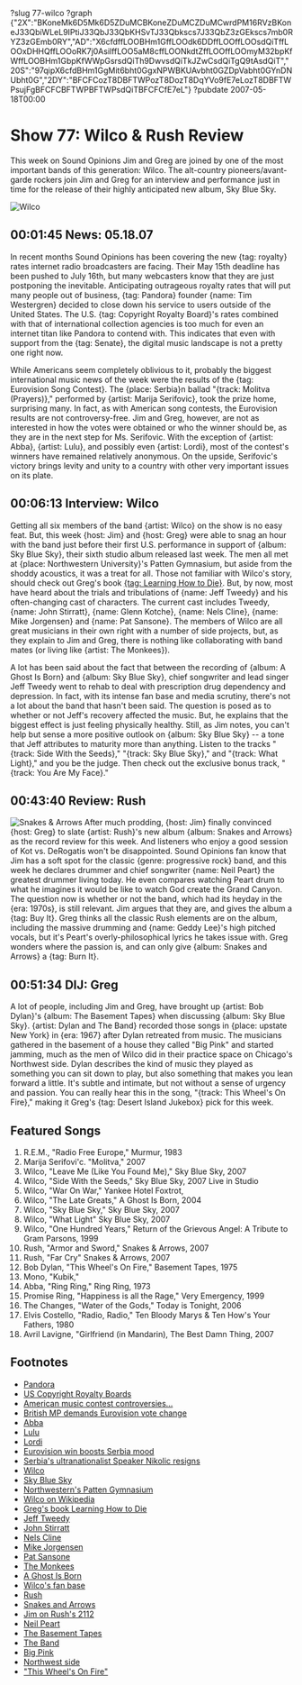 ?slug 77-wilco
?graph {"2X":"BKoneMk6D5Mk6D5ZDuMCBKoneZDuMCZDuMCwrdPM16RVzBKoneJ33QbiWLeL9IPtiJ33QbJ33QbKHSvTJ33Qbkscs7J33QbZ3zGEkscs7mb0RYZ3zGEmb0RY","AD":"X6cfdffLOOBHm1GffLOOdk6DDffLOOffLOOsdQiTffLOOxDHHQffLOOoRK7j0AsilffLOO5aM8cffLOONkdtZffLOOffLOOmyM32bpKfWffLOOBHm1GbpKfWWpGsrsdQiTh9DwvsdQiTkJZwCsdQiTgQ9tAsdQiT","20S":"97qipX6cfdBHm1GgMit6bht0GgxNPWBKUAvbht0GZDpVabht0GYnDNUbht0G","2DY":"BFCFCozT8DBFTWPozT8DozT8DqYVo9fE7eLozT8DBFTWPsujFgBFCFCBFTWPBFTWPsdQiTBFCFCfE7eL"}
?pubdate 2007-05-18T00:00

# Show 77: Wilco & Rush Review
This week on Sound Opinions Jim and Greg are joined by one of the most important bands of this generation: Wilco. The alt-country pioneers/avant-garde rockers join Jim and Greg for an interview and performance just in time for the release of their highly anticipated new album, Sky Blue Sky.

![Wilco](//static.soundopinions.org/images/2007/wilco.jpg)

## 00:01:45 News: 05.18.07
In recent months Sound Opinions has been covering the new {tag: royalty} rates internet radio broadcasters are facing. Their May 15th deadline has been pushed to July 16th, but many webcasters know that they are just postponing the inevitable. Anticipating outrageous royalty rates that will put many people out of business, {tag: Pandora} founder {name: Tim Westergren} decided to close down his service to users outside of the United States. The U.S. {tag: Copyright Royalty Board}'s rates combined with that of international collection agencies is too much for even an internet titan like Pandora to contend with. This indicates that even with support from the {tag: Senate}, the digital music landscape is not a pretty one right now.

While Americans seem completely oblivious to it, probably the biggest international music news of the week were the results of the {tag: Eurovision Song Contest}. The {place: Serbia}n ballad "{track: Molitva (Prayers)}," performed by {artist: Marija Serifovic}, took the prize home, surprising many. In fact, as with American song contests, the Eurovision results are not controversy-free. Jim and Greg, however, are not as interested in how the votes were obtained or who the winner should be, as they are in the next step for Ms. Serifovic. With the exception of {artist: Abba}, {artist: Lulu}, and possibly even {artist: Lordi}, most of the contest's winners have remained relatively anonymous. On the upside, Serifovic's victory brings levity and unity to a country with other very important issues on its plate.

## 00:06:13 Interview: Wilco
Getting all six members of the band {artist: Wilco} on the show is no easy feat. But, this week {host: Jim} and {host: Greg} were able to snag an hour with the band just before their first U.S. performance in support of {album: Sky Blue Sky}, their sixth studio album released last week. The men all met at {place: Northwestern University}'s Patten Gymnasium, but aside from the shoddy acoustics, it was a treat for all. Those not familiar with Wilco's story, should check out Greg's book [{tag: Learning How to Die}](http://www.wilcobook.com/). But, by now, most have heard about the trials and tribulations of {name: Jeff Tweedy} and his often-changing cast of characters. The current cast includes Tweedy, {name: John Stirratt}, {name: Glenn Kotche}, {name: Nels Cline}, {name: Mike Jorgensen} and {name: Pat Sansone}. The members of Wilco are all great musicians in their own right with a number of side projects, but, as they explain to Jim and Greg, there is nothing like collaborating with band mates (or living like {artist: The Monkees}).

A lot has been said about the fact that between the recording of {album: A Ghost Is Born} and {album: Sky Blue Sky}, chief songwriter and lead singer Jeff Tweedy went to rehab to deal with prescription drug dependency and depression. In fact, with its intense fan base and media scrutiny, there's not a lot about the band that hasn't been said. The question is posed as to whether or not Jeff's recovery affected the music. But, he explains that the biggest effect is just feeling physically healthy. Still, as Jim notes, you can't help but sense a more positive outlook on {album: Sky Blue Sky} -- a tone that Jeff attributes to maturity more than anything. Listen to the tracks "{track: Side With the Seeds}," "{track: Sky Blue Sky}," and "{track: What Light}," and you be the judge. Then check out the exclusive bonus track, "{track: You Are My Face}."

## 00:43:40 Review: Rush
![Snakes & Arrows](//static.soundopinions.org/assets/77/20S0.jpg "50526/646612905")
After much prodding, {host: Jim} finally convinced {host: Greg} to slate {artist: Rush}'s new album {album: Snakes and Arrows} as the record review for this week. And listeners who enjoy a good session of Kot vs. DeRogatis won't be disappointed. Sound Opinions fan know that Jim has a soft spot for the classic {genre: progressive rock} band, and this week he declares drummer and chief songwriter {name: Neil Peart} the greatest drummer living today. He even compares watching Peart drum to what he imagines it would be like to watch God create the Grand Canyon. The question now is whether or not the band, which had its heyday in the {era: 1970s}, is still relevant. Jim argues that they are, and gives the album a {tag: Buy It}. Greg thinks all the classic Rush elements are on the album, including the massive drumming and {name: Geddy Lee}'s high pitched vocals, but it's Peart's overly-philosophical lyrics he takes issue with. Greg wonders where the passion is, and can only give {album: Snakes and Arrows} a {tag: Burn It}.

## 00:51:34 DIJ: Greg
A lot of people, including Jim and Greg, have brought up {artist: Bob Dylan}'s {album: The Basement Tapes} when discussing {album: Sky Blue Sky}. {artist: Dylan and The Band} recorded those songs in {place: upstate New York} in {era: 1967} after Dylan retreated from music. The musicians gathered in the basement of a house they called "Big Pink" and started jamming, much as the men of Wilco did in their practice space on Chicago's Northwest side. Dylan describes the kind of music they played as something you can sit down to play, but also something that makes you lean forward a little. It's subtle and intimate, but not without a sense of urgency and passion. You can really hear this in the song, "{track: This Wheel's On Fire}," making it Greg's {tag: Desert Island Jukebox} pick for this week.

## Featured Songs
1. R.E.M., "Radio Free Europe," Murmur, 1983
2. Marija Serifovi'c. "Molitva," 2007
3. Wilco, "Leave Me (Like You Found Me)," Sky Blue Sky, 2007
4. Wilco, "Side With the Seeds," Sky Blue Sky, 2007 Live in Studio
5. Wilco, "War On War," Yankee Hotel Foxtrot,
6. Wilco, "The Late Greats," A Ghost Is Born, 2004
7. Wilco, "Sky Blue Sky," Sky Blue Sky, 2007
8. Wilco, "What Light" Sky Blue Sky, 2007
9. Wilco, "One Hundred Years," Return of the Grievous Angel: A Tribute to Gram Parsons, 1999
10. Rush, "Armor and Sword," Snakes & Arrows, 2007
11. Rush, "Far Cry" Snakes & Arrows, 2007
12. Bob Dylan, "This Wheel's On Fire," Basement Tapes, 1975
13. Mono, "Kubik," 
14. Abba, "Ring Ring," Ring Ring, 1973
15. Promise Ring, "Happiness is all the Rage," Very Emergency, 1999
16. The Changes, "Water of the Gods," Today is Tonight, 2006
17. Elvis Costello, "Radio, Radio," Ten Bloody Marys & Ten How's Your Fathers, 1980
18. Avril Lavigne, "Girlfriend (in Mandarin), The Best Damn Thing, 2007

## Footnotes
- [Pandora](http://www.pandora.com/)
- [US Copyright Royalty Boards](http://www.loc.gov/crb/)
- [American music contest controversies...](http://en.wikipedia.org/wiki/American_Idol_controversy)
- [British MP demands Eurovision vote change](http://news.bbc.co.uk/2/hi/entertainment/6657207.stm)
- [Abba](http://www.abbasite.com/)
- [Lulu](http://www.allmusic.com/cg/amg.dll?p=amg&sql=11:g9frxq85ld6e)
- [Lordi](http://www.lordi.org/)
- [Eurovision win boosts Serbia mood](http://uk.reuters.com/article/entertainmentNews/idUKTZO37546120070514)
- [Serbia's ultranationalist Speaker Nikolic resigns](http://www.serbianna.com/news/2007/01673.shtml)
- [Wilco](http://www.wilcoworld.net/)
- [Sky Blue Sky](http://www.metacritic.com/music/artists/wilco/skybluesky?q=wilco)
- [Northwestern's Patten Gymnasium](http://www.fitrec.northwestern.edu/facilities/patten/index.html)
- [Wilco on Wikipedia](http://en.wikipedia.org/wiki/Wilco)
- [Greg's book Learning How to Die](http://www.wilcobook.com/)
- [Jeff Tweedy](http://en.wikipedia.org/wiki/Jeff_Tweedy)
- [John Stirratt](http://en.wikipedia.org/wiki/John_Stirratt)
- [Nels Cline](http://www.allmusic.com/cg/amg.dll?p=amg&sql=11:jifoxqt5ldje)
- [Mike Jorgensen](http://www.allmusic.com/cg/amg.dll?p=amg&sql=11:azfyxq8jldhe)
- [Pat Sansone](http://en.wikipedia.org/wiki/Pat_Sansone)
- [The Monkees](http://www.monkees.net/)
- [A Ghost Is Born](http://www.metacritic.com/music/artists/wilco/ghostisborn/)
- [Wilco's fan base](http://forums.viachicago.org/index.php?showforum=18)
- [Rush](http://www.rush.com/)
- [Snakes and Arrows](http://www.amazon.com/Snakes-Arrows-Rush/dp/B000NVIXFK)
- [Jim on Rush's 2112](http://www.jimdero.com/News2002/GreatJan272112.htm)
- [Neil Peart](http://www.allmusic.com/cg/amg.dll?p=amg&sql=11:g9fexqwgldhe)
- [The Basement Tapes](http://en.wikipedia.org/wiki/The_Basement_Tapes_(Sessions))
- [The Band](http://www.allmusic.com/cg/amg.dll?p=amg&token=&sql=11:hifwxqw5ldse)
- [Big Pink](http://www.amazon.com/Music-Big-Pink-Band/dp/B00004W50T)
- [Northwest side](http://en.wikipedia.org/wiki/Neighborhoods_of_Chicago#Northwest_side)
- ["This Wheel's On Fire"](http://www.bobdylan.com/us/songs/wheels-fire)
